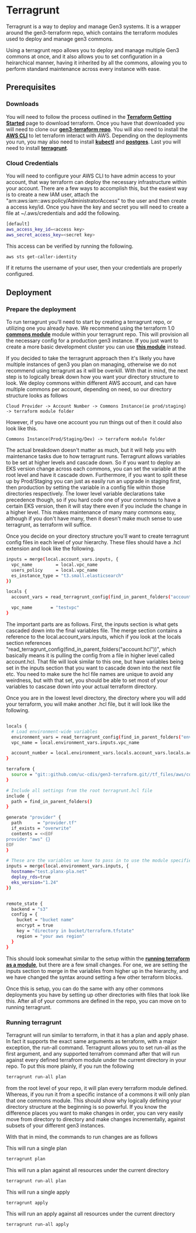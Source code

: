 # Terragrunt


Terragrunt is a way to deploy and manage Gen3 systems. It is a wrapper around the gen3-terraform repo, which contains the terraform modules used to deploy and manage gen3 commons.



Using a terragrunt repo allows you to deploy and manage multiple Gen3 commons at once, and it also allows you to set configuration in a heirarchical manner, having it inherited by all the commons, allowing you to perform standard maintenance across every instance with ease.


## Prerequisites


### Downloads

You will need to follow the process outlined in the [**Terraform Getting Started**][Terraform prereqs] page to download terraform. Once you have that downloaded you will need to clone our [**gen3-terraform repo**][Gen3 Terraform]. You will also need to install the [**AWS CLI**][AWS CLI] to let terraform interact with AWS. Depending on the deployments you run, you may also need to install [**kubectl**][kubectl] and [**postgres**][postgres]. Last you will need to install [**terragrunt**][terragrunt].

### Cloud Credentials

You will need to configure your AWS CLI to have admin access to your account, that way terraform can deploy the necessary infrastructure within your account. There are a few ways to accomplish this, but the easiest way is to create a new IAM user, attach the "arn:aws:iam::aws:policy/AdministratorAccess" to the user and then create a access key/id. Once you have the key and secret you will need to create a file at ~/.aws/credentials and add the following.

```bash
[default]
aws_access_key_id=<access key>
aws_secret_access_key=<secret key>
```

This access can be verified by running the following.

```bash
aws sts get-caller-identity
```

If it returns the username of your user, then your credentials are properly configured.



## Deployment

### Prepare the deployment

To run terragrunt you'll need to start by creating a terragrunt repo, or utilizing one you already have. We recommend using the terraform 1.0 [**commons module**][terraform commons module] module within your terragrunt repo. This will provision all the necessary config for a production gen3 instance. If you just want to create a more basic development cluster you can use [**this module**][terraform generic commons] instead.

If you decided to take the terragrunt approach then it's likely you have multiple instances of gen3 you plan on managing, otherwise we do not recommend using terragrunt as it will be overkill. With that in mind, the next step is to logically break down how you want your directory structure to look. We deploy commons within different AWS account, and can have multiple commons per account, depending on need, so our directory structure looks as follows

```
Cloud Provider -> Account Number -> Commons Instance(ie prod/staging) -> terraform module folder
```

However, if you have one account you run things out of then it could also look like this.

```
Commons Instance(Prod/Staging/Dev) -> terraform module folder
```

The actual breakdown doesn't matter as much, but it will help you with maintenance tasks due to how terragrunt runs. Terragrunt allows variables to be set at higher levels and cascade down. So if you want to deploy an EKS version change across each commons, you can set the variable at the root level and have it cascade down. Furthermore, if you want to split these up by Prod/Staging you can just as easily run an upgrade in staging first, then production by setting the variable in a config file within those directories respectively. The lower level variable declarations take precedence though, so if you hard code one of your commons to have a certain EKS version, then it will stay there even if you include the change in a higher level. This makes maintenance of many many commons easy, although if you don't have many, then it doesn't make much sense to use terragrunt, as terraform will suffice.

Once you decide on your directory structure you'll want to create terragrunt config files in each level of your hierarchy. These files should have a .hcl extension and look like the following.

```bash
inputs = merge(local.account_vars.inputs, {
  vpc_name         = local.vpc_name
  users_policy     = local.vpc_name
  es_instance_type = "t3.small.elasticsearch"
})

locals {
  account_vars = read_terragrunt_config(find_in_parent_folders("account.hcl"))

  vpc_name       = "testvpc"
}
```

The important parts are as follows. First, the inputs section is what gets cascaded down into the final variables file. The merge section contains a reference to the local.account_vars.inputs, which if you look at the locals section references "read_terragrunt_config(find_in_parent_folders("account.hcl"))", which basically means it is pulling the config from a file in higher level called account.hcl. That file will look similar to this one, but have variables being set in the inputs section that you want to cascade down into the next file etc. You need to make sure the hcl file names are unique to avoid any weirdness, but with that set, you should be able to set most of your variables to cascase down into your actual terraform directory.

Once you are in the lowest level directory, the directory where you will add your terraform, you will make another .hcl file, but it will look like the following.

```bash

locals {
  # Load environment-wide variables
  environment_vars = read_terragrunt_config(find_in_parent_folders("env.hcl"))
  vpc_name = local.environment_vars.inputs.vpc_name

  account_number = local.environment_vars.locals.account_vars.locals.account_number
}

terraform {
  source = "git::github.com/uc-cdis/gen3-terraform.git//tf_files/aws/commons?ref=master"
}

# Include all settings from the root terragrunt.hcl file
include {
  path = find_in_parent_folders()
}

generate "provider" {
  path      = "provider.tf"
  if_exists = "overwrite"
  contents = <<EOF
provider "aws" {}
EOF
}

# These are the variables we have to pass in to use the module specified in the terragrunt configuration above
inputs = merge(local.environment_vars.inputs, {
  hostname="test.planx-pla.net"
  deploy_rds=true
  eks_version="1.24"
})


remote_state {
  backend = "s3"
  config = {
    bucket = "bucket name"
    encrypt = true
    key = "directory in bucket/terraform.tfstate"
    region = "your aws region"
  }
}
```

This should look somewhat similar to the setup within the [**running terraform as a module**](iac-terraform.md#running-terraform-as-a-module), but there are a few small changes. For one, we are setting the inputs section to merge in the variables from higher up in the hierarchy, and we have changed the syntax around setting a few other terraform blocks.

Once this is setup, you can do the same with any other commons deployments you have by setting up other directories with files that look like this. After all of your commons are defined in the repo, you can move on to running terragrunt.

### Running terragrunt

Terragrunt will run similar to terraform, in that it has a plan and apply phase. In fact it supports the exact same arguments as terraform, with a major exception, the run-all command. Terragrunt allows you to set run-all as the first argument, and any supported terrafrom command after that will run against every defined terrafrom module under the current directory in your repo. To put this more plainly, if you run the following

```bash
terragrunt run-all plan
```

from the root level of your repo, it will plan every terraform module defined. Whereas, if you run it from a specific instance of a commons it will only plan that one commons module. This should show why logically defining your directory structure at the beginning is so powerful. If you know the difference places you want to make changes in order, you can very easily move from directory to directory and make changes incrementally, against subsets of your different gen3 instances.

With that in mind, the commands to run changes are as follows

This will run a single plan
```bash
terragrunt plan
```

This will run a plan against all resources under the current directory
```bash
terragrunt run-all plan
```

This will run a single apply
```bash
terragrunt apply
```

This will run an apply against all resources under the current directory
```bash
terragrunt run-all apply
```


<!-- Links -->
[Terraform prereqs]: https://github.com/uc-cdis/gen3-terraform/tree/master?tab=readme-ov-file#prerequisites
[Gen3 Terraform]: https://github.com/uc-cdis/gen3-terraform
[AWS CLI]: https://docs.aws.amazon.com/cli/latest/userguide/getting-started-install.html
[kubectl]: https://kubernetes.io/docs/tasks/tools/
[postgres]: https://www.postgresql.org/download/
[terragrunt]: https://terragrunt.gruntwork.io/docs/getting-started/install/
[terraform commons module]: https://github.com/uc-cdis/gen3-terraform/tree/master/tf_files/aws/commons
[terraform generic commons]: https://github.com/uc-cdis/gen3-terraform/tree/master/tf_files/aws/generic_commons
